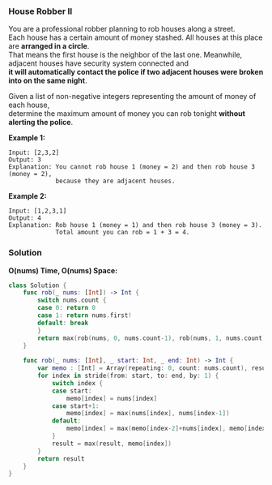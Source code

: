 
### House Robber II

You are a professional robber planning to rob houses along a street.</br>
Each house has a certain amount of money stashed. All houses at this place are __arranged in a circle__.</br> 
That means the first house is the neighbor of the last one. Meanwhile, adjacent houses have security system connected and</br> 
__it will automatically contact the police if two adjacent houses were broken into on the same night__.

Given a list of non-negative integers representing the amount of money of each house,</br> 
determine the maximum amount of money you can rob tonight __without alerting the police__.

__Example 1:__
```
Input: [2,3,2]
Output: 3
Explanation: You cannot rob house 1 (money = 2) and then rob house 3 (money = 2),
             because they are adjacent houses.
```
__Example 2:__
```
Input: [1,2,3,1]
Output: 4
Explanation: Rob house 1 (money = 1) and then rob house 3 (money = 3).
             Total amount you can rob = 1 + 3 = 4.
```

### Solution
__O(nums) Time, O(nums) Space:__
```Swift
class Solution {
    func rob(_ nums: [Int]) -> Int {
        switch nums.count {
        case 0: return 0
        case 1: return nums.first!
        default: break
        }
        return max(rob(nums, 0, nums.count-1), rob(nums, 1, nums.count))
    }
    
    func rob(_ nums: [Int], _ start: Int, _ end: Int) -> Int {
        var memo : [Int] = Array(repeating: 0, count: nums.count), result = Int.min
        for index in stride(from: start, to: end, by: 1) {
            switch index {
            case start:
                memo[index] = nums[index]
            case start+1:
                memo[index] = max(nums[index], nums[index-1])
            default:
                memo[index] = max(memo[index-2]+nums[index], memo[index-1])
            }
            result = max(result, memo[index])
        }
        return result
    }
}
```